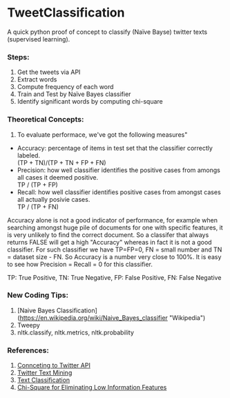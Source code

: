 # TweetClassification
A quick python proof of concept to classify (Naïve Bayse) twitter texts (supervised learning). 

### Steps:
1. Get the tweets via API
2. Extract words
3. Compute frequency of each word
5. Train and Test by Naïve Bayes classifier
4. Identify significant words by computing chi-square

### Theoretical Concepts:
1. To evaluate performace, we've got the following measures"    
  * Accuracy: percentage of items in test set that the classifier correctly labeled.    
   (TP + TN)/(TP + TN + FP + FN)
  * Precision: how well classifier identifies the positive cases from amongs all cases it deemed positive.    
   TP / (TP + FP) 
  * Recall: how well classifier identifies positive cases from amongst cases all actually posivie cases.     
   TP / (TP + FN)    

Accuracy alone is not a good indicator of performance, for example when searching amongst huge pile of documents for one with specific features, it is very unlikely to find the correct document. So a classifer that always returns FALSE will get a high "Accuracy" whereas in fact it is not a good classifier. For such classifier we have TP=FP=0, FN = small number and TN = dataset size - FN. So Accuracy is a number very close to 100%.  It is easy to see how Precision = Recall = 0 for this classifier.    

TP: True Positive,   TN: True Negative,   FP: False Positive,   FN: False Negative   

### New Coding Tips:   
1. [Naive Bayes Classification] (https://en.wikipedia.org/wiki/Naive_Bayes_classifier "Wikipedia")
1. Tweepy
1. nltk.classify, nltk.metrics, nltk.probability

### References:
1. [Connceting to Twitter API](http://adilmoujahid.com/posts/2014/07/twitter-analytics/)
1. [Twitter Text Mining](https://gist.github.com/yanofsky/5436496)
1. [Text Classification](https://github.com/abromberg/sentiment_analysis_python/blob/master/sentiment_analysis.py)
1. [Chi-Square for Eliminating Low Information Features](http://streamhacker.com/tag/chi-square/)
